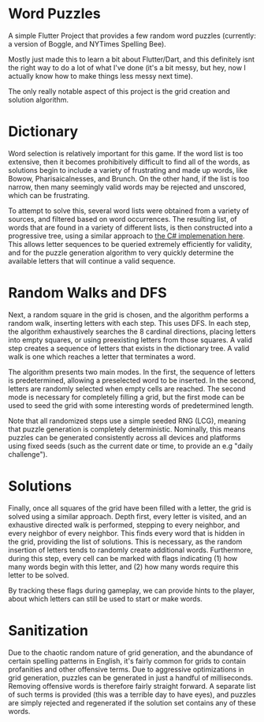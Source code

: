 # Word Puzzles

A simple Flutter Project that provides a few random word puzzles (currently: a version of Boggle, and NYTimes Spelling Bee).

Mostly just made this to learn a bit about Flutter/Dart, and this definitely isnt the right way to do a lot of what I've done (it's a bit messy, but hey, now I actually know how to make things less messy next time).

The only really notable aspect of this project is the grid creation and solution algorithm.

# Dictionary

Word selection is relatively important for this game. If the word list is too extensive, then it becomes prohibitively difficult to find all of the words, as solutions begin to include a variety of frustrating and made up words, like Bowow, Pharisaicalnesses, and Brunch. On the other hand, if the list is too narrow, then many seemingly valid words may be rejected and unscored, which can be frustrating.

To attempt to solve this, several word lists were obtained from a variety of sources, and filtered based on word occurrences. The resulting list, of words that are found in a variety of different lists, is then constructed into a progressive tree, using a similar approach to [the C# implemenation here](https://github.com/im-a-kookie/Find-a-Word). This allows letter sequences to be queried extremely efficiently for validity, and for the puzzle generation algorithm to very quickly determine the available letters that will continue a valid sequence.

# Random Walks and DFS

Next, a random square in the grid is chosen, and the algorithm performs a random walk, inserting letters with each step. This uses DFS. In each step, the algorithm exhaustively searches the 8 cardinal directions, placing letters into empty squares, or using preexisting letters from those squares. A valid step creates a sequence of letters that exists in the dictionary tree. A valid walk is one which reaches a letter that terminates a word.

The algorithm presents two main modes. In the first, the sequence of letters is predetermined, allowing a preselected word to be inserted. In the second, letters are randomly selected when empty cells are reached. The second mode is necessary for completely filling a grid, but the first mode can be used to seed the grid with some interesting words of predetermined length.

Note that all randomized steps use a simple seeded RNG (LCG), meaning that puzzle generation is completely deterministic. Nominally, this means puzzles can be generated consistently across all devices and platforms using fixed seeds (such as the current date or time, to provide an e.g "daily challenge").

# Solutions

Finally, once all squares of the grid have been filled with a letter, the grid is solved using a similar approach. Depth first, every letter is visited, and an exhaustive directed walk is performed, stepping to every neighbor, and every neighbor of every neighbor. This finds every word that is hidden in the grid, providing the list of solutions. This is necessary, as the random insertion of letters tends to randomly create additional words. Furthermore, during this step, every cell can be marked with flags indicating (1) how many words begin with this letter, and (2) how many words require this letter to be solved.

By tracking these flags during gameplay, we can provide hints to the player, about which letters can still be used to start or make words.

# Sanitization

Due to the chaotic random nature of grid generation, and the abundance of certain spelling patterns in English, it's fairly common for grids to contain profanities and other offensive terms. Due to aggressive optimizations in grid generation, puzzles can be generated in just a handful of milliseconds. Removing offensive words is therefore fairly straight forward. A separate list of such terms is provided (this was a terrible day to have eyes), and puzzles are simply rejected and regenerated if the solution set contains any of these words.
